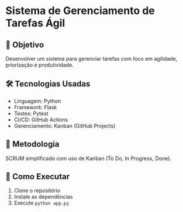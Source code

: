 # Sistema de Gerenciamento de Tarefas Ágil

## 🎯 Objetivo
Desenvolver um sistema para gerenciar tarefas com foco em agilidade, priorização e produtividade.

## 🛠️ Tecnologias Usadas
- Linguagem: Python
- Framework: Flask
- Testes: Pytest
- CI/CD: GitHub Actions
- Gerenciamento: Kanban (GitHub Projects)

## 🧪 Metodologia
SCRUM simplificado com uso de Kanban (To Do, In Progress, Done).

## 🚀 Como Executar
1. Clone o repositório
2. Instale as dependências
3. Execute `python app.py`

